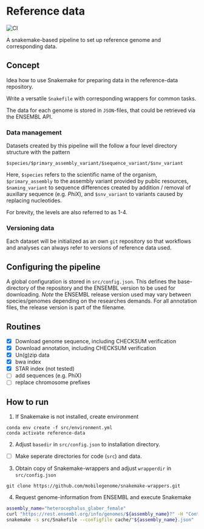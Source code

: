 # Reference data 

![CI](https://github.com/DKFZ-ODCF/reference-data/workflows/CI/badge.svg?branch=development&event=push)

A snakemake-based pipeline to set up reference genome and corresponding data.

## Concept

Idea how to use Snakemake for preparing data in the reference-data repository. 

Write a versatile `Snakefile` with corresponding wrappers for common tasks. 

The data for each genome is stored in `JSON`-files, that could be retrieved via the ENSEMBL API. 

### Data management

Datasets created by this pipeline will the follow a four level directory structure with the pattern

`$species/$primary_assembly_variant/$sequence_variant/$snv_variant`

Here, `$species` refers to the scientific name of the organism,
 `$primary_assembly` to the assembly variant provided by public resources, 
 `$naming_variant` to sequence differences created by addition / removal of auxillary sequence (e.g. *PhiX*), and
 `$snv_variant` to variants caused by replacing nucleotides. 
 
For brevity, the levels are also referred to as 1-4.

### Versioning data

Each dataset will be initialized as an own `git` repository so that workflows 
and analyses can always refer to versions of reference data used.
 
## Configuring the pipeline

A global configuration is stored in `src/config.json`.
This defines the base-directory of the repository and the ENSEMBL version to be used for downloading.
*Note* the ENSEMBL release version used may vary between species/genomes depending on the researches demands. For all annotation files, the release version is part of the filename. 

## Routines

 - [x] Download genome sequence, including CHECKSUM verification 
 - [x] Download annotation, including CHECKSUM verification 
 - [x] Un(g)zip data
 - [x] bwa index 
 - [x] STAR index (not tested)
 - [ ] add sequences (e.g. PhiX)        
 - [ ] replace chromosome prefixes
   
## How to run

1. If Snakemake is not installed, create environment
```
conda env create -f src/environment.yml
conda activate reference-data
```
2. Adjust `basedir` in `src/config.json` to installation directory. 
 - [ ] Make seperate directories for code (`src`) and data. 
 
3. Obtain copy of Snakemake-wrappers and adjust `wrapperdir` in `src/config.json`
```
git clone https://github.com/mobilegenome/snakemake-wrappers.git
```
4. Request genome-information from ENSEMBL and execute Snakemake
```bash
assembly_name="heterocephalus_glaber_female"
curl "https://rest.ensembl.org/info/genomes/${assembly_name}?" -H "Content-type:application/json" > cache/"${assembly_name}.json" 
snakemake -s src/Snakefile --configfile cache/"${assembly_name}.json"  
```

